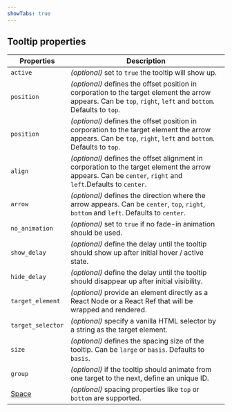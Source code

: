 ```yaml
---
showTabs: true
---
```


## Tooltip properties

| Properties                                  | Description                                                                                                                                                     |
| ------------------------------------------- | --------------------------------------------------------------------------------------------------------------------------------------------------------------- |
| `active`                                    | _(optional)_ set to `true` the tooltip will show up.                                                                                                            |
| `position`                                  | _(optional)_ defines the offset position in corporation to the target element the arrow appears. Can be `top`, `right`, `left` and `bottom`. Defaults to `top`. |
| `position`                                  | _(optional)_ defines the offset position in corporation to the target element the arrow appears. Can be `top`, `right`, `left` and `bottom`. Defaults to `top`. |
| `align`                                     | _(optional)_ defines the offset alignment in corporation to the target element the arrow appears. Can be `center`, `right` and `left`.Defaults to `center`.     |
| `arrow`                                     | _(optional)_ defines the direction where the arrow appears. Can be `center`, `top`, `right`, `bottom` and `left`. Defaults to `center`.                         |
| `no_animation`                              | _(optional)_ set to `true` if no fade-in animation should be used.                                                                                              |
| `show_delay`                                | _(optional)_ define the delay until the tooltip should show up after initial hover / active state.                                                              |
| `hide_delay`                                | _(optional)_ define the delay until the tooltip should disappear up after initial visibility.                                                                   |
| `target_element`                            | _(optional)_ provide an element directly as a React Node or a React Ref that will be wrapped and rendered.                                                      |
| `target_selector`                           | _(optional)_ specify a vanilla HTML selector by a string as the target element.                                                                                 |
| `size`                                      | _(optional)_ defines the spacing size of the tooltip. Can be `large` or `basis`. Defaults to `basis`.                                                           |
| `group`                                     | _(optional)_ if the tooltip should animate from one target to the next, define an unique ID.                                                                    |
| [Space](/uilib/components/space/properties) | _(optional)_ spacing properties like `top` or `bottom` are supported.                                                                                           |
